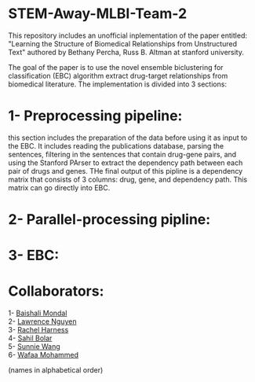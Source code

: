 # STEM-Away-MLBI-Team-2
This repository includes an unofficial inplementation of the paper entitled: "Learning the Structure of Biomedical
Relationships from Unstructured Text" authored by Bethany Percha, Russ B. Altman at stanford university.

The goal of the paper is to use the novel ensemble biclustering for classification (EBC) algorithm extract drug-target relationships from biomedical literature. The implementation is divided into 3 sections:

# 1- Preprocessing pipeline: 
this section includes the preparation of the data before using it as input to the EBC. It includes reading the publications database, parsing the sentences, filtering in the sentences that contain drug-gene pairs, and using the Stanford PArser to extract the dependency path between each pair of drugs and genes. THe final output of this pipline is a dependency matrix that consists of 3 columns: drug, gene, and dependency path. This matrix can go directly into EBC.

# 2- Parallel-processing pipline:

# 3- EBC:

# Collaborators:
1- [Baishali Mondal]()\
2- [Lawrence Nguyen](https://github.com/law-nguyen)\
3- [Rachel Harness](https://github.com/harnesrs)\
4- [Sahil Bolar](https://github.com/sahil-bolar)\
5- [Sunnie Wang]()\
6- [Wafaa Mohammed](https://github.com/Wafaa014)

(names in alphabetical order)
